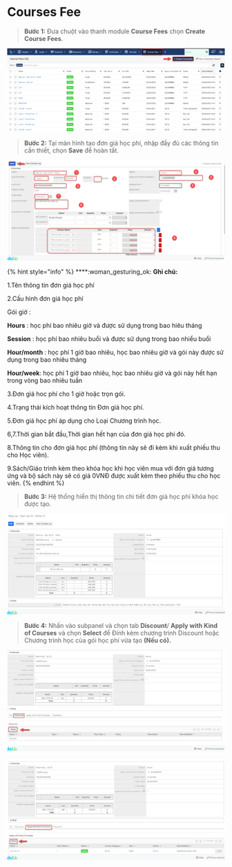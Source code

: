 # Courses Fee

> **Bước 1:** Đưa chuột vào thanh module **Course Fees** chọn **Create Course Fees**.

![](../.gitbook/assets/dghp0.png)

> **Bước 2:** Tại màn hình tạo đơn giá học phí, nhập đầy đủ các thông tin cần thiết, chọn **Save** để hoàn tất.

![](../.gitbook/assets/dghp1.png)

{% hint style="info" %}
****:woman\_gesturing\_ok: **Ghi chú:**

1.Tên thông tin đơn giá học phí

2.Cấu hình đơn giá học phí

Gói giờ :&#x20;

**Hours** : học phí bao nhiêu giờ và được sử dụng trong bao hiêu tháng

**Session** : học phí bao nhiêu buổi và được sử dụng trong bao nhiểu buổi

**Hour/month** : học phí 1 giờ bao nhiêu, học bao nhiêu giờ và gói này được sử dụng trong bao nhiêu tháng

**Hour/week**: học phí 1 giờ bao nhiêu, học bao nhiêu giờ và gói này hết hạn trong vòng bao nhiêu tuần

3.Đơn giá hoc phí cho 1 giờ hoặc trọn gói.

4.Trạng thái kích hoạt thông tin Đơn giá học phí.

5.Đơn giá học phí áp dụng cho Loại Chương trình học.

6,7.Thời gian bắt đầu,Thời gian hết hạn của đơn giá học phí đó.

8.Thông tin cho đơn giá học phí (thông tin này sẽ đi kèm khi xuất phiếu thu cho Học viên).

9.Sách/Giáo trình kèm theo khóa học khi học viên mua với đơn giá tương ứng và bộ sách này sẽ có giá 0VNĐ được xuất kèm theo phiếu thu cho học viên.
{% endhint %}

> **Bước 3:** Hệ thống hiển thị thông tin chi tiết đơn giá học phí khóa học được tạo.

![](../.gitbook/assets/dghpfn.png)

> **Bước 4:** Nhấn vào subpanel và chọn tab **Discount**/ **Apply with Kind of Courses** và chọn **Select** để Đính kèm chương trình Discount hoặc Chương trình học của gói học phí vừa tạo **(Nếu có).**

![](../.gitbook/assets/dongiahp2.png)

![](../.gitbook/assets/dghp3.png)
